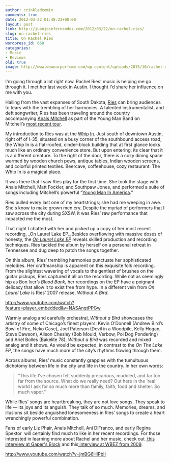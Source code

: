 ```yaml
---
author: crinkledcomix
comments: true
date: 2012-03-22 01:48:23+00:00
layout: post
link: http://juanjosefernandez.com/2012/03/22/on-rachel-ries/
slug: on-rachel-ries
title: On Rachel Ries
wordpress_id: 668
categories:
- Music
- Reviews
old: true
image: http://www.wewearperfume.com/wp-content/uploads/2015/10/rachel-ries-we-wear-perfume-01.jpg
---
```


I'm going through a lot right now. Rachel Ries' music is helping me go through it. I met her last week in Austin. I thought I'd share her influence on me with you.

Hailing from the vast expanses of South Dakota, [Ries](http://rachelries.com/) can bring audiences to tears with the trembling of her harmonies. A talented instrumentalist, and deft songwriter, Ries has been traveling around the country accompanying [Anais Mitchell](http://anaismitchell.com/) as part of the Young Man Band on Mitchell’s [most recent tour](http://anaismitchell.com/tour/).

My introduction to Ries was at the [Whip In](http://www.whipin.com/). Just south of downtown Austin, right off of I-35, situated on a busy corner of the southbound access road, the Whip In is a flat-roofed, cinder-block building that at first glance looks much like an ordinary convenience store. But upon entering, its clear that it is a different creature. To the right of the door, there is a cozy dining space warmed by wooden church pews, antique tables, Indian wooden screens, and colorful printed textiles. Beercave, coffeehouse, cozy restaurant: The Whip In is a magical place.

It was there that I saw Ries play for the first time. She took the stage with Anais Mitchell, Matt Fockler, and Southpaw Jones, and performed a suite of songs including Mitchell’s powerful “[Young Man In America](http://www.youtube.com/watch?v=zCwItnHjUnE&feature=related).”

Ries pulled every last one of my heartstrings; she had me weeping in awe. She's know to make grown men cry. Despite the myriad of performers that I saw across the city during SXSW, it was Ries’ raw performance that impacted me the most.

That night I chatted with her and picked up a copy of her most recent recording, _On Laurel Lake EP._Besides overflowing with massive doses of honesty, the _[On Laurel Lake EP](http://rachelries.com/laurellake)_ reveals skilled production and recording techniques. Ries tackled the album by herself on a personal retreat in Tennessee and dug deep to patch the songs together.

On this album, Ries’ trembling harmonies punctuate her sophisticated melodies. Her craftmanship is apparent on this exquisite folk recording. From the slightest wavering of vocals to the gentlest of brushes on the guitar pickups, Ries captured it all on the recording. While not as seemingly hip as Bon Iver’s _Blood Bank,_ her recordings on the EP have a poignant delicacy that allow it to exist free from hype. In a different vein from _On Laurel Lake_ is Ries’ 2007 release, _Without A Bird_.

http://www.youtube.com/watch?feature=player_embedded&v=NASAnqtPPGw

Warmly analog and carefully orchestral, _Without a Bird_ showcases the artistry of some of Chicago’s finest players: Kevin O’Donnell (Andrew Bird’s Bowl of Fire, Neko Case), Joel Paterson (Devil in a Woodpile, Kelly Hogan, Steve Dawson), Alison Chesley (Bob Mould, Verbow, Poi Dog Pondering) and Ariel Bolles (Bakelite 78). _Without a Bird_ was recorded and mixed analog and it shows. As would be expected, in contrast to the _On The Lake EP_, the songs have much more of the city’s rhythms flowing through them.

Across albums, Ries’ music constantly grapples with the tumultuous dichotomy between life in the city and life in the country. In her own words:


<blockquote>“This life I’ve chosen felt suddenly precarious, muddled, and far too far from the source. What do we really need? Out here in the ‘real’ world I ask for so much more than family, faith, food and shelter. So much vapor.”</blockquote>


While Ries’ songs are heartbreaking, they are not love songs. They speak to life — its joys and its anguish. They talk of so much. Memories, dreams, and illusions sit beside anguished lonesomeness in Ries’ songs to create a heart wrenchingly powerful combination.

Fans of early Liz Phair, Anais Mitchell, Ani DiFranco, and early Regina Spektor  will certainly find much to like in her recent recordings. For those interested in learning more about Rachel and her music, check out [ this interview at Gaper's Block](http://gapersblock.com/transmission/2007/10/04/rachel_ries_lea/) and this[ interview at WBEZ from 2009](http://www.wbez.org/episode-segments/personal-journey-rachel-ries).

http://www.youtube.com/watch?v=jmBG6HiPbII


